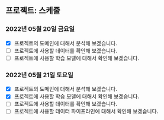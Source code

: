 ## 프로젝트: 스케줄

### 2022년 05월 20일 금요일

- [x] 프로젝트의 도메인에 대해서 분석해 보겠습니다.
- [ ] 프로젝트에 사용할 데이터를 확인해 보겠습니다. 
- [ ] 프로젝트에 사용할 학습 모델에 대해서 확인해 보겠습니다.

### 2022년 05월 21일 토요일

- [x] 프로젝트의 도메인에 대해서 분석해 보겠습니다.
- [x] 프로젝트에 사용할 학습 모델에 대해서 확인해 보겠습니다. 
- [ ] 프로젝트에 사용할 데이터를 확인해 보겠습니다.
- [ ] 프로젝트에 사용할 데이터 파이프라인에 대해서 확인해 보겠습니다.
